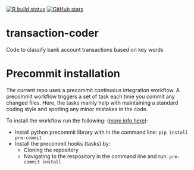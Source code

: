 [![R build status](https://github.com/JosephCrispell/transactionCodeR/workflows/R/badge.svg)](https://github.com/JosephCrispell/transactionCodeR/actions?workflow=R)
[![GitHub stars](https://img.shields.io/github/stars/JosephCrispell/transactionCodeR?style=social)](https://github.com/JosephCrispell/transactionCodeR/)


# transaction-coder
Code to classify bank account transactions based on key words

# Precommit installation
The current repo uses a precommit continuous integration workflow. A precommit workflow triggers a set of task each time you commit any changed files. Here, the tasks mainly help with maintaining a standard coding style and spotting any minor mistakes in the code.

To install the workflow run the following: ([more info here](https://pre-commit.com/)):

- Install python precommit library with in the command line: `pip install pre-commit`
- Install the precommit hooks (tasks) by:
    - Cloning the repository
    - Navigating to the respository in the command line and run: `pre-commit install`
